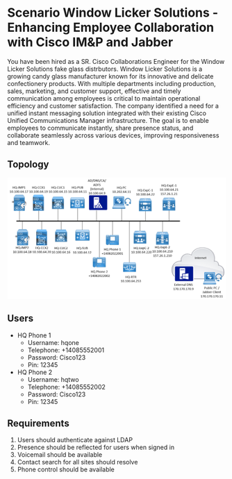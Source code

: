 # Scenario Window Licker Solutions - Enhancing Employee Collaboration with Cisco IM&P and Jabber

You have been hired as a SR. Cisco Collaborations Engineer for the Window Licker Solutions fake glass distrbutors. Window Licker Solutions is a growing candy glass manufacturer known for its innovative and delicate confectionery products. With multiple departments including production, sales, marketing, and customer support, effective and timely communication among employees is critical to maintain operational efficiency and customer satisfaction. The company identified a need for a unified instant messaging solution integrated with their existing Cisco Unified Communications Manager infrastructure. The goal is to enable employees to communicate instantly, share presence status, and collaborate seamlessly across various devices, improving responsiveness and teamwork.

## Topology

![Topology](attachments/imp_lab1/IMP_Lab_Topology.png)

## Users

- HQ Phone 1
  - Username: hqone
  - Telephone: +14085552001
  - Password: Cisco123
  - Pin: 12345
- HQ Phone 2
  - Username: hqtwo
  - Telephone: +14085552002
  - Password: Cisco123
  - Pin: 12345

## Requirements

1. Users should authenticate against LDAP
2. Presence should be reflected for users when signed in
3. Voicemail should be available
4. Contact search for all sites should resolve
5. Phone control should be available
